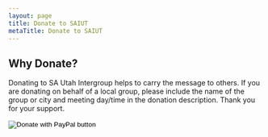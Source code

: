 ```yaml
---
layout: page
title: Donate to SAIUT
metaTitle: Donate to SAIUT
---
```


## Why Donate?

Donating to SA Utah Intergroup helps to carry the message to others. If you are donating on behalf of a local group, please include the name of the group or city and meeting day/time in the donation description. Thank you for your support.

<form action="https://www.paypal.com/donate" method="post" target="_top">
<input type="hidden" name="hosted_button_id" value="EBFAY3Y7E5CWW" />
<input
  type="image"
  src="https://www.paypalobjects.com/en_US/i/btn/btn_donate_LG.gif"
  name="submit"
  title="PayPal - The safer, easier way to pay online!"
  alt="Donate with PayPal button"
  style="cursor: pointer"
/>
<img alt="" src="https://www.paypal.com/en_US/i/scr/pixel.gif" width="1" height="1" />
</form>